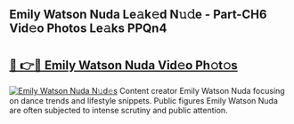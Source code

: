 ## Emily Watson Nuda Le𝚊k𝚎d N𝚞𝚍e - Part-CH6 Vid𝚎o Photos Le𝚊ks PPQn4

# <h2><a href="http://fbczyrc.evod.top/?m=Emily+Watson+Nuda">🔗 👉🔴 Emily Watson Nuda Vid𝚎o Ph𝚘t𝚘s</a></h2>

[![Emily Watson Nuda N𝚞d𝚎s](https://i.imgur.com/8V9OHl7.gif)](http://fbczyrc.evod.top/?m=Emily+Watson+Nuda)
Content creator Emily Watson Nuda focusing on dance trends and lifestyle snippets. Public figures Emily Watson Nuda are often subjected to intense scrutiny and public attention. 
